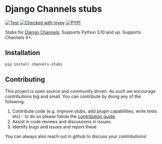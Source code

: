 # Django Channels stubs
[![Test](https://github.com/huynguyengl99/channels-stubs/actions/workflows/test.yml/badge.svg?branch=main)](https://github.com/huynguyengl99/channels-stubs/actions/workflows/test.yml)
[![Checked with mypy](https://www.mypy-lang.org/static/mypy_badge.svg)](https://mypy-lang.org/)
[![PYPI](https://img.shields.io/pypi/v/channels-stubs)](https://pypi.org/project/channels-stubs/)


Stubs for [Django Channels](https://pypi.org/project/channels/).
Supports Python 3.10 and up. Supports Channels 4+.

## Installation

```bash
pip install channels-stubs
```

## Contributing

This project is open source and community driven. As such we encourage contributions big and small.
You can contribute by doing any of the following:

1. Contribute code (e.g. improve stubs, add plugin capabilities, write tests etc) - to do so please follow the [contribution guide](./CONTRIBUTING.md).
2. Assist in code reviews and discussions in issues.
3. Identify bugs and issues and report these

You can always also reach out in github to discuss your contributions!

